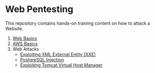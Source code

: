 # Web Pentesting

This repository contains hands-on training content on how to attack a Website.

1. [Web Basics](web_basics/README.md)
2. [AWS Basics](aws_basics/README.md)
3. Web Attacks
   * [Exploiting XML External Entity (XXE)](web_attacks/exploiting_xxe/README.md)
   * [PostgreSQL Injection](web_attacks/postgresql_injection/README.md)
   * [Exploiting Tomcat Virtual Host Manager](web_attacks/exploiting_tomcat_virtual_host_manager/README.md)